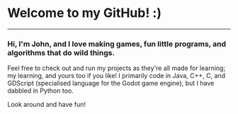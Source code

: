 # Welcome to my GitHub! :)
---

### Hi, I'm John, and I love making games, fun little programs, and algorithms that do wild things.  
Feel free to check out and run my projects as they're all made for learning; my learning, and yours too if you like!
I primarily code in Java, C++, C, and GDScript (specialised language for the Godot game engine), but I have dabbled in Python too.

Look around and have fun!
<!---
Pieisyum25/Pieisyum25 is a ✨ special ✨ repository because its `README.md` (this file) appears on your GitHub profile.
You can click the Preview link to take a look at your changes.
--->

